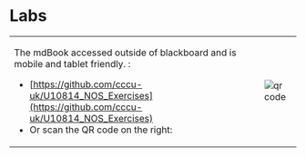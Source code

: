 # Labs

<table>
<tr>
<td>

The mdBook accessed outside of blackboard and is mobile and tablet friendly. :
- [https://github.com/cccu-uk/U10814_NOS_Exercises](https://github.com/cccu-uk/U10814_NOS_Exercises)
- Or scan the QR code on the right:
</td>
<td>

<img src="https://chart.googleapis.com/chart?cht=qr&chl=https%4A%2F%2Fgithub.com%2Fcccu-uk%2FU10814_NOS_Exercises&chs=180x180&choe=UTF-8&chld=L|2" rel="nofollow" alt="qr code"><a href="www.qr-code-generator.com/" border="0" style="cursor:default" rel="nofollow"></a>

</td>
</tr>
</table>
